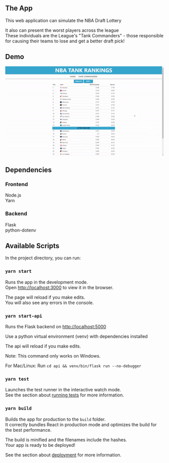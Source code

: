 ## The App
This web application can simulate the NBA Draft Lottery <br />

It also can present the worst players across the league <br />
These individuals are the League's "Tank Commanders" - those responsible for causing their teams to lose and get a better draft pick! <br />

## Demo

![Demo](/demo/gif-demo-2.gif)
## Dependencies

### Frontend
Node.js <br />
Yarn <br />

### Backend

Flask <br />
python-dotenv <br />




## Available Scripts

In the project directory, you can run:

### `yarn start`

Runs the app in the development mode.<br />
Open [http://localhost:3000](http://localhost:3000) to view it in the browser.

The page will reload if you make edits.<br />
You will also see any errors in the console.

### `yarn start-api`

Runs the Flask backend on [http://localhost:5000](http://localhost:5000)<br />

Use a python virtual environment (venv) with dependencies installed<br />

The api will reload if you make edits.<br />

Note: This command only works on Windows. <br />

For Mac/Linux: Run `cd api && venv/bin/flask run --no-debugger`

### `yarn test`

Launches the test runner in the interactive watch mode.<br />
See the section about [running tests](https://facebook.github.io/create-react-app/docs/running-tests) for more information.

### `yarn build`

Builds the app for production to the `build` folder.<br />
It correctly bundles React in production mode and optimizes the build for the best performance.

The build is minified and the filenames include the hashes.<br />
Your app is ready to be deployed!

See the section about [deployment](https://facebook.github.io/create-react-app/docs/deployment) for more information.
